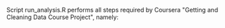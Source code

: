 Script run_analysis.R performs all steps required by Coursera "Getting and Cleaning Data Course Project", namely:

